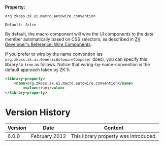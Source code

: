 **Property:**

`org.zkoss.zk.ui.macro.autowire.convention`

`Default: `<i>`false`</i>

By default, the macro component will wire the UI components to the data
member automatically based on CSS selectors, as described in [ZK
Developer's Reference: Wire
Components](ZK_Developer's_Reference/MVC/Controller/Wire_Components).

If you prefer to wire by the name convention (as
`org.zkoss.zk.ui.GenericAutowireComposer` does), you
can specify this library to `true` as follows. Notice that
wiring-by-name-convention is the default approach taken by ZK 5.

``` xml
<library-property>
    <name>org.zkoss.zk.ui.macro.autowire.convention</name>
        <value>true</value>
</library-property>
```

# Version History

| Version | Date          | Content                               |
|---------|---------------|---------------------------------------|
| 6.0.0   | February 2012 | This library property was introduced. |
